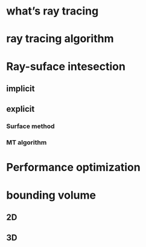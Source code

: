 # what’s ray tracing

# ray tracing algorithm

# Ray-suface intesection

## implicit

## explicit

### Surface method

### MT algorithm

# Performance optimization

# bounding volume

## 2D

## 3D



